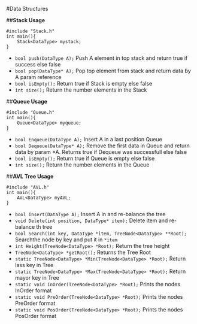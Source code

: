 #Data Structures

##**Stack Usage**

```
#include "Stack.h"
int main(){
	Stack<DataType> mystack;
}
```

* `bool push(DataType A);` Push A element in top stack and return true if success else false
* `bool pop(DataType* A);` Pop top element from stack and return data by A param reference
* `bool isEmpty();` Return true if Stack is empty else false
* `int size();` Return the number elements in the Stack



##**Queue Usage**

```
#include "Queue.h"
int main(){
	Queue<DataType> myqueue;
}
```

* `bool Enqueue(DataType A);` Insert A in a last position Queue 
* `bool Dequeue(DataType* A);` Remove the first data in Queue and return data by param *A. Returns true if Dequeue was successfull else false
* `bool isEmpty();` Return true if Queue is empty else false
* `int size();` Return the number elements in the Queue



##**AVL Tree Usage**

```
#include "AVL.h"
int main(){
	AVL<DataType> myAVL;
}
```

* `bool Insert(DataType A);` Insert A in and re-balance the tree
* `void Delete(int position, DataType* item);` Delete item and re-balance th tree
* `bool Search(int key, DataType *item, TreeNode<DataType> **Root);` Searchthe node by key and put it in `*item`
* `int Height(TreeNode<DataType> *Root);` Return the tree height
* `TreeNode<DataType> *getRoot();` Returns the Tree Root
* `static TreeNode<DataType> *Min(TreeNode<DataType> *Root);` Return lass key in Tree
* `static TreeNode<DataType> *Max(TreeNode<DataType> *Root);` Return mayor key in Tree
* `static void InOrder(TreeNode<DataType> *Root);` Prints the nodes InOrder format
* `static void PreOrder(TreeNode<DataType> *Root);` Prints the nodes PreOrder format
* `static void PosOrder(TreeNode<DataType> *Root);` Prints the nodes PosOrder format